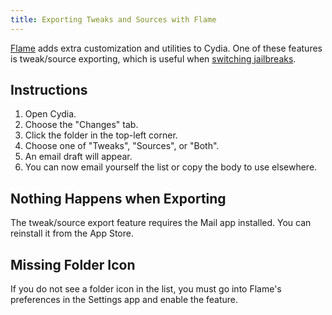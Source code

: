 ```yaml
---
title: Exporting Tweaks and Sources with Flame
---
```


[Flame](http://cydia.saurik.com/package/com.aditkamath.flame/) adds extra customization and utilities to Cydia. One of these features is tweak/source exporting, which is useful when [switching jailbreaks](unc0ver-faq#switching-from-electra).

## Instructions

1. Open Cydia.
2. Choose the "Changes" tab.
3. Click the folder in the top-left corner.
4. Choose one of "Tweaks", "Sources", or "Both".
5. An email draft will appear.
6. You can now email yourself the list or copy the body to use elsewhere.

## Nothing Happens when Exporting

The tweak/source export feature requires the Mail app installed. You can reinstall it from the App Store.

## Missing Folder Icon

If you do not see a folder icon in the list, you must go into Flame's preferences in the Settings app and enable the feature.
